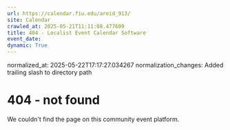 ```yaml
---
url: https://calendar.fiu.edu/areid_913/
site: Calendar
crawled_at: 2025-05-21T11:11:08.477609
title: 404 - Localist Event Calendar Software
event_date: 
dynamic: True
---
```

normalized_at: 2025-05-22T17:17:27.034267
normalization_changes: Added trailing slash to directory path

# 404 - not found
We couldn't find the page on this community event platform.
